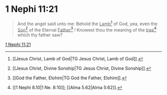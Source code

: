 # 1 Nephi 11:21

> And the angel said unto me: Behold the <u>Lamb</u>[^a] of God, yea, even the <u>Son</u>[^b] of the Eternal <u>Father</u>[^c] ! Knowest thou the meaning of the <u>tree</u>[^d] which thy father saw?

[1 Nephi 11:21](https://www.churchofjesuschrist.org/study/scriptures/bofm/1-ne/11?lang=eng&id=p21#p21)


[^a]: [[Jesus Christ, Lamb of God|TG Jesus Christ, Lamb of God]].  
[^b]: [[Jesus Christ, Divine Sonship|TG Jesus Christ, Divine Sonship]].  
[^c]: [[God the Father, Elohim|TG God the Father, Elohim]].  
[^d]: [[1 Nephi 8.10|1 Ne. 8:10]]; [[Alma 5.62|Alma 5:62]].  
